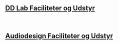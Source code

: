 ## [DD Lab Faciliteter og Udstyr](https://raggedyann.github.io/TestTheme/dd-inf/)
&nbsp;
## [Audiodesign Faciliteter og Udstyr](https://raggedyann.github.io/TestTheme/audiodesign/)

<p id="demo"></p>

<script type="text/javascript">
var txtFile = new XMLHttpRequest();
txtFile.onload = function() {
    allText = txtFile.responseText;
    allTextLines = allText.split(/\r\n|\n/);

    for(var i = 0; i < allTextLines.length; i++) {
        document.getElementById("demo").innerHTML += allTextLines[i];
        elements = allTextLines[i].split(",");
        document.getElementById("demo").innerHTML += '##';
        document.getElementById("demo").innerHTML += elements[0];
        document.getElementById("demo").innerHTML += '<br><table><tr><td><img src="';
        document.getElementById("demo").innerHTML += elements[1];
        document.getElementById("demo").innerHTML += '" alt="';
        document.getElementById("demo").innerHTML += elements[0];
        document.getElementById("demo").innerHTML += '" style="width: 200px;"/></td> <td><p>';
        document.getElementById("demo").innerHTML += elements[2];
        document.getElementById("demo").innerHTML += ' <br><b>';
        document.getElementById("demo").innerHTML += elements[3];
        document.getElementById("demo").innerHTML += '</b></p></td></tr></table><br>';
    }
}

txtFile.open("get", "test2.csv", true);
txtFile.send();
</script>
